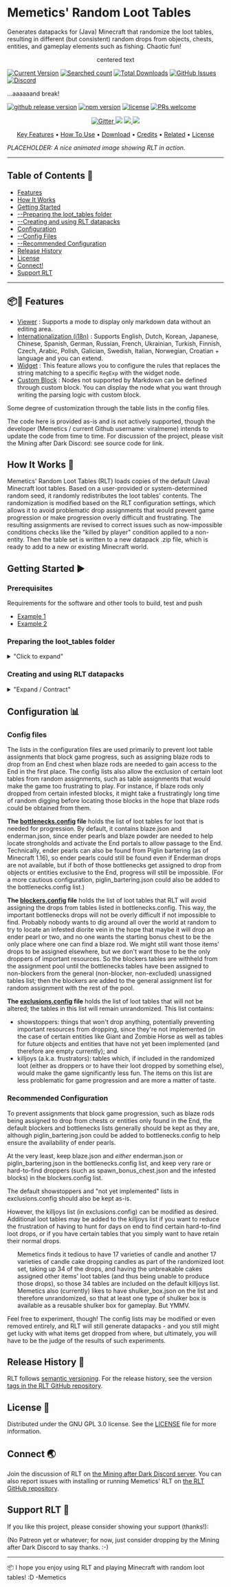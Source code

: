 # Memetics' Random Loot Tables

Generates datapacks for (Java) Minecraft that randomize the loot tables, resulting in different (but consistent) random drops from objects, chests, entities, and gameplay elements such as fishing.  Chaotic fun!

<!--
/discord/:553903039082135555
/github/search/:user/:repo/:query
-->
<p align="center"> centered text 

[![Current Version](https://img.shields.io/badge/version-0.15.4.beta-blueviolet.svg)](https://github.com/MemeticsX/RLT) [![Searched count](https://img.shields.io/github/search/:MemeticsX/:RLT/:random-A8CC9D.svg)]() [![Total Downloads](https://img.shields.io/github/downloads/MemeticsX/RLT/total)](https://github.com/MemeticsX/RLT) [![GitHub Issues](https://img.shields.io/github/issues/MemeticsX/RLT.svg)](https://github.com/MemeticsX/RLT/issues) [![Discord](https://img.shields.io/discord/:553903039082135555)](https://discord.gg/guTcuM5V62)

...aaaaaand break!</p>
  
[![github release version](https://img.shields.io/github/v/release/nhn/tui.editor.svg?include_prereleases)](https://github.com/nhn/tui.editor/releases/latest) [![npm version](https://img.shields.io/npm/v/@toast-ui/editor.svg)](https://www.npmjs.com/package/@toast-ui/editor) [![license](https://img.shields.io/github/license/nhn/tui.editor.svg)](https://github.com/nhn/tui.editor/blob/master/LICENSE) [![PRs welcome](https://img.shields.io/badge/PRs-welcome-ff69b4.svg)](https://github.com/nhn/tui.editor/issues?q=is%3Aissue+is%3Aopen+label%3A%22help+wanted%22) 

<p align="center">
  <a href="https://badge.fury.io/js/electron-markdownify">
    <img src="https://badge.fury.io/js/electron-markdownify.svg"
         alt="Gitter">
  </a>
  <a href="https://gitter.im/amitmerchant1990/electron-markdownify"><img src="https://badges.gitter.im/amitmerchant1990/electron-markdownify.svg"></a>
  <a href="https://saythanks.io/to/bullredeyes@gmail.com">
      <img src="https://img.shields.io/badge/SayThanks.io-%E2%98%BC-1EAEDB.svg">
  </a>
  <a href="https://www.paypal.me/AmitMerchant">
    <img src="https://img.shields.io/badge/$-donate-ff69b4.svg?maxAge=2592000&amp;style=flat">
  </a>
</p>

<p align="center">
  <a href="#key-features">Key Features</a> •
  <a href="#how-to-use">How To Use</a> •
  <a href="#download">Download</a> •
  <a href="#credits">Credits</a> •
  <a href="#related">Related</a> •
  <a href="#license">License</a>
</p>

*PLACEHOLDER: A nice animated image showing RLT in action.*


---

## Table of Contents 🚩

- [Features](#-features)
- [How It Works](#-how-it-works)
- [Getting Started](#-getting-started)
- [--Preparing the loot_tables folder](#preparing-the-loot_tables-folder)
- [--Creating and using RLT datapacks](#creating-and-using-rlt-datapacks)
- [Configuration](#-configuration)
- [--Config Files](#config-files)
- [--Recommended Configuration](#recommended-configuration)
- [Release History](#-release-history)
- [License](#-license)
- [Connect!](#-connect)
- [Support RLT](#-support-rlt)

---


## 📦🎨 Features

* [Viewer](https://github.com/nhn/tui.editor/tree/master/docs/en/viewer.md) : Supports a mode to display only markdown data without an editing area.
* [Internationalization (i18n)](https://github.com/nhn/tui.editor/tree/master/docs/en/i18n.md) : Supports English, Dutch, Korean, Japanese, Chinese, Spanish, German, Russian, French, Ukrainian, Turkish, Finnish, Czech, Arabic, Polish, Galician, Swedish, Italian, Norwegian, Croatian + language and you can extend.
* [Widget](https://github.com/nhn/tui.editor/tree/master/docs/en/widget.md) : This feature allows you to configure the rules that replaces the string matching to a specific `RegExp` with the widget node.
* [Custom Block](https://github.com/nhn/tui.editor/tree/master/docs/en/custom-block.md) : Nodes not supported by Markdown can be defined through custom block. You can display the node what you want through writing the parsing logic with custom block.

Some degree of customization through the table lists in the config files.  

The code here is provided as-is and is not actively supported, though the developer (Memetics / current Github username: viralmeme) intends to update the code from time to time. For discussion of the project, please visit the Mining after Dark Discord: see source code for link.


## How It Works 🔧

Memetics' Random Loot Tables (RLT) loads copies of the default (Java) Minecraft loot tables.  Based on a user-provided or system-determined random seed, it randomly redistributes the loot tables' contents.  The randomization is modified based on the RLT configuration settings, which allows it to avoid problematic drop assignments that would prevent game progression or make progression overly difficult and frustrating.  The resulting assignments are revised to correct issues such as now-impossible conditions checks like the "killed by player" condition applied to a non-entity.  Then the table set is written to a new datapack .zip file, which is ready to add to a new or existing Minecraft world.


## Getting Started ▶

### Prerequisites

Requirements for the software and other tools to build, test and push 
- [Example 1](https://www.example.com)
- [Example 2](https://www.example.com)


### Preparing the loot_tables folder

<details>

<summary>"Click to expand"</summary>

Memetics' Random Loot Tables (RLT) needs to have access to a copy of the Minecraft "loot_tables" folder, with all of its files and sub-folders and their files.  RLT will not run without the loot_tables folder being added to the RLT folder.

The loot_tables folder must be extracted from your current (Java) Minecraft game installation (or more specifically, from the version of the game corresponding with this version of RLT) and copied to the RLT application folder.  (For RLT 1.15.4 (beta), the RLT configuration (.config) files (2-block_objects.config, blockers.config, bottlenecks.config, and exclusions.config) also must be in the RLT folder.

_To extract the "loot_tables" folder from your Minecraft installation_:

1. In Windows File Explorer, navigate to the current Minecraft installation folder, which in Windows is normally found in %AppData%/.minecraft/versions/[version]/[version].jar/data/minecraft/loot_tables.  (For the current RLT build, the [version] folder is named "1.19.3".)

If you are unsure how to locate the loot_tables folder, start by pasting this into the location bar in the Windows File Explorer:

%AppData%/.minecraft/versions/

Then in the "versions" folder, open the folder named with the current Minecraft version: for instance, the folder named 1.19.3.  (The folder will not exist until you first launch that version of the game; so if the folder does not exist, open the Minecraft launcher and start that version of the game, so the Minecraft launcher will download all of the files necessary to run that version of the game.)

If you are unable to locate the Minecraft root installation folder, Minecraft may be installed in a different location on your system.  Wherever it is located, navigate to the root ".minecraft" folder where the game is installed, open the "versions" folder, and then locate the folder for the current version of the game.

2. In the [version] folder, open the compressed [version].jar file using a file compression utility such as 7Zip.  (For instance, in the folder 1.19.3, the file will be called 1.19.3.jar.)

3. In the compressed .jar file, open the "data" folder, and then open the "minecraft" folder.

4. In the "minecraft" folder, extract the "loot_tables" folder, copying it into the RLT folder.

5. Once the loot_tables folder and its contents have been extracted into the RLT folder, the RLT application should now be able to run.

</details>


### Creating and using RLT datapacks

<details>

<summary>"Expand / Contract"</summary>

When you run the RLT application, it will prompt you for a seed to use for randomizing the loot tables.  If you use the same seed and the same set of loot tables and config files, the application will generate the same (identical) datapack each time.  If you do not enter a seed, RLT will use a system-generated random seed.  Every time RLT is launched, the system-generated seed is generated at random, resulting in a different datapack each time.  (So if you want to produce the same datapack each time, manually enter the same seed each time.)

Once RLT generates a new datapack, it writes the datapack as a .zip file to the "RLT datapacks" folder in the RLT folder.  If you provided a seed, the file name will include the seed.

Copy the RLT datapack .zip file to the "datapacks" folder located in the savegame folder for a new or existing Minecraft world, and the loot drops will be randomized.


#### To add the RLT datapack to a new Minecraft world:

<details>
  
<summary>"Expand / Contract"</summary>
  
If you want to create a new world in which the loot tables start randomized (this works in Minecraft version 1.17 and later):

- On the Singleplayer* menu, click "Create New World."
- In the "Create New World" form, click "Data Packs."
- In the "Select Data Packs" form, click "Open Pack Folder."  The datapacks folder for the new world will open in a new File Explorer window.  (The files for the new world are located in a temporary folder until world creation is finalized.)
- Copy the newly generated RLT datapack from the "RLT datapacks" folder into the new world's "datapacks" folder.  (Once the file is added to the folder, the File Explorer window showing the new world's "datapacks" folder may be closed.)
- Switch back to Minecraft: The datapack should now appear in the "Available" list.
- Click the RLT datapack icon to move the datapack to the "Selected" list, and then click "Done."
- Update any other world creation settings as desired.
- Finally, click "Create New World" to finish world creation and launch your new RLT world!

* The process is simliar for Mulitplayer worlds.  However, if you are running the standalone Minecraft server, you may have to launch the server to let it create the new world for the first time (so that the world savegame folder and its "datapacks" folder will be created), stop the server, add the RLT datapack to the world's datapacks folder, and then restart the server.

</details>


#### To add the RLT datapack to an existing Minecraft world:

<details>
<summary>"Expand / Contract"</summary>
  
- Exit the world (if it is currently open in Minecraft).
- In File Explorer, navigate to the savegame folder for the world.  (By default, this folder is located in %AppData%/.minecraft/saves/.  However, you can also open the world save folder from within Minecraft: Select the world on the Singleplayer menu, click Edit, and then click "Open World Folder.")
- In the world's savegame folder, open the datapacks folder.
- Copy the RLT datapack .zip file into the datapacks folder.
- Resume playing the world.  The loot drops should now be randomzied.

</details>

</details>


## Configuration 📊

### Config files

The lists in the configuration files are used primarily to prevent loot table assignments that block game progress, such as assigning blaze rods to drop from an End chest when blaze rods are needed to gain access to the End in the first place. The config lists also allow the exclusion of certain loot tables from random assignments, such as table assignments that would make the game too frustrating to play. For instance, if blaze rods only dropped from certain infested blocks, it might take a frustratingly long time of random digging before locating those blocks in the hope that blaze rods could be obtained from them.

**The [bottlenecks.config](bottlenecks.config) file** holds the list of loot tables for loot that is needed for progression.  By default, it contains blaze.json and enderman.json, since ender pearls and blaze powder are needed to help locate strongholds and activate the End portals to allow passage to the End.  Technically, ender pearls can also be found from Piglin bartering (as of Minecraft 1.16), so ender pearls could still be found even if Enderman drops are not available, but if both of those bottlenecks get assigned to drop from objects or entities exclusive to the End, progress will still be impossible.  (For a more cautious configuration, piglin_bartering.json could also be added to the bottlenecks.config list.)

**The [blockers.config](blockers.config) file** holds the list of loot tables that RLT will avoid assigning the drops from tables listed in bottlenecks.config.  This way, the important bottlenecks drops will not be overly difficult if not impossible to find.  Probably nobody wants to dig around all over the world at random to try to locate an infested diorite vein in the hope that maybe it will drop an ender pearl or two, and no one wants the starting bonus chest to be the only place where one can find a blaze rod.  We might still want those items' drops to be assigned elsewhere, but we don't want those to be the only droppers of important resources.  So the blockers tables are withheld from the assignment pool until the bottlenecks tables have been assigned to non-blockers from the general (non-blocker, non-excluded) unassigned tables list; then the blockers are added to the general assignment list for random assignment with the rest of the pool.

**The [exclusions.config](exclusions.config) file** holds the list of loot tables that will not be altered; the tables in this list will remain unrandomized.  This list contains:

- showstoppers: things that won't drop anything, potentially preventing important resources from dropping, since they're not implemented (in the case of certain entities like Giant and Zombie Horse as well as tables for future objects and entities that have not yet been implemented (and therefore are empty currently); and
- killjoys (a.k.a. frustrators): tables which, if included in the randomized loot (either as droppers or to have their loot dropped by something else), would make the game significantly less fun.  The items on this list are less problematic for game progression and are more a matter of taste.


### Recommended Configuration

To prevent assignments that block game progression, such as blaze rods being assigned to drop from chests or entities only found in the End, the default blockers and bottlenecks lists generally should be kept as they are, although piglin_bartering.json could be added to bottlenecks.config to help ensure the availability of ender pearls.

At the very least, keep blaze.json and _either_ enderman.json or piglin_bartering.json in the bottlenecks.config list, and keep very rare or hard-to-find droppers (such as spawn_bonus_chest.json and the infested blocks) in the blockers.config list.  

The default showstoppers and "not yet implemented" lists in exclusions.config should also be kept as-is.

However, the killjoys list (in exclusions.config) can be modified as desired.  Additional loot tables may be added to the killjoys list if you want to reduce the frustration of having to hunt for days on end to find certain hard-to-find loot drops, or if you have certain tables that you simply want to have retain their normal drops.

<ul>
Memetics finds it tedious to have 17 varieties of candle and another 17 varieties of candle cake dropping candles as part of the randomized loot set, taking up 34 of the drops, and having the unbreakable cakes assigned other items' loot tables (and thus being unable to produce those drops), so those 34 tables are included on the default killjoys list.  Memetics also (currently) likes to have shulker_box.json on the list and therefore unrandomized, so that at least one type of shulker box is available as a reusable shulker box for gameplay.  But YMMV.
</ul>

Feel free to experiment, though!  The config lists may be modified or even removed entirely, and RLT will still generate datapacks - and you still might get lucky with what items get dropped from where, but ultimately, you will have to be the judge of the results of such experiments.


## Release History 📅

RLT follows [semantic versioning](http://semver.org/). For the release history, see the version [tags in the RLT GitHub repository](https://github.com/MemeticsX/RLT/tags).


## License 📜

Distributed under the GNU GPL 3.0 license. See the [LICENSE](LICENSE) file for more information.


## Connect 🌏

Join the discussion of RLT on [the Mining after Dark Discord server](https://discord.gg/guTcuM5V62).  You can also report issues with installing or running Memetics' RLT on [the RLT GitHub repository](https://github.com/MemeticsX/RLT).


## Support RLT 🚀

If you like this project, please consider showing your support (thanks!):

(No Patreon yet or whatever; for now, just consider dropping by the Mining after Dark Discord to say thanks.  :-)

---


📦 I hope you enjoy using RLT and playing Minecraft with random loot tables!  :D
-Memetics
